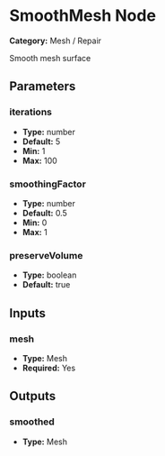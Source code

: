 
# SmoothMesh Node

**Category:** Mesh / Repair

Smooth mesh surface

## Parameters


### iterations
- **Type:** number
- **Default:** 5
- **Min:** 1
- **Max:** 100



### smoothingFactor
- **Type:** number
- **Default:** 0.5
- **Min:** 0
- **Max:** 1



### preserveVolume
- **Type:** boolean
- **Default:** true





## Inputs


### mesh
- **Type:** Mesh
- **Required:** Yes



## Outputs


### smoothed
- **Type:** Mesh




